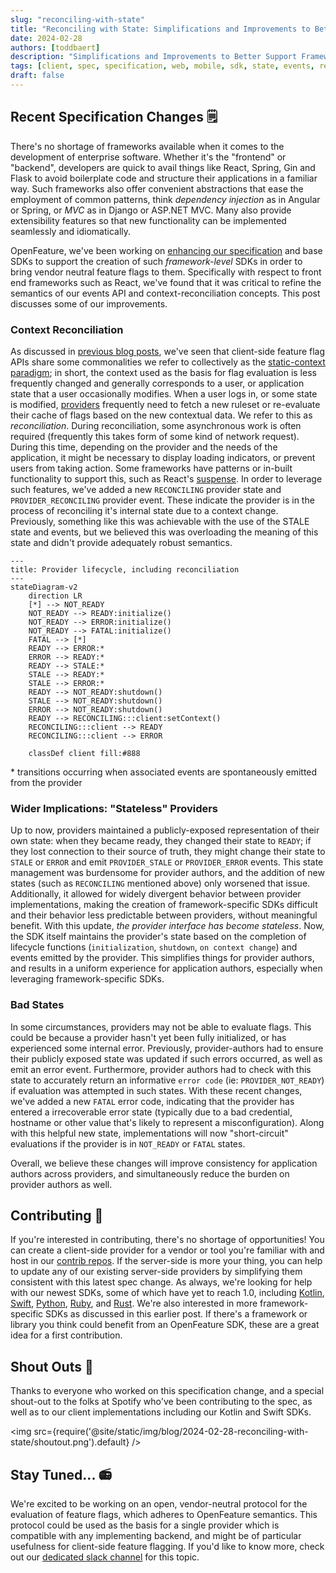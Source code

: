 ```yaml
---
slug: "reconciling-with-state"
title: "Reconciling with State: Simplifications and Improvements to Better Support Framework-Specific SDKs"
date: 2024-02-28
authors: [toddbaert]
description: "Simplifications and Improvements to Better Support Framework-Specific SDKs"
tags: [client, spec, specification, web, mobile, sdk, state, events, react]
draft: false
---
```


## Recent Specification Changes 🗒

There's no shortage of frameworks available when it comes to the development of enterprise software.
Whether it's the "frontend" or "backend", developers are quick to avail things like React, Spring, Gin and Flask to avoid boilerplate code and structure their applications in a familiar way.
Such frameworks also offer convenient abstractions that ease the employment of common patterns, think _dependency injection_ as in Angular or Spring, or _MVC_ as in Django or ASP.NET MVC.
Many also provide extensibility features so that new functionality can be implemented seamlessly and idiomatically.

OpenFeature, we've been working on [enhancing our specification](https://github.com/open-feature/spec/pull/241) and base SDKs to support the creation of such _framework-level_ SDKs in order to bring vendor neutral feature flags to them.
Specifically with respect to front end frameworks such as React, we've found that it was critical to refine the semantics of our events API and context-reconciliation concepts.
This post discusses some of our improvements.

### Context Reconciliation

As discussed in [previous blog posts](https://openfeature.dev/blog/catering-to-the-client-side), we've seen that client-side feature flag APIs share some commonalities we refer to collectively as the [static-context paradigm](https://openfeature.dev/specification/glossary/#static-context-paradigm); in short, the context used as the basis for flag evaluation is less frequently changed and generally corresponds to a user, or application state that a user occasionally modifies.
When a user logs in, or some state is modified, [providers](https://openfeature.dev/specification/glossary#provider) frequently need to fetch a new ruleset or re-evaluate their cache of flags based on the new contextual data.
We refer to this as _reconciliation_.
During reconciliation, some asynchronous work is often required (frequently this takes form of some kind of network request).
During this time, depending on the provider and the needs of the application, it might be necessary to display loading indicators, or prevent users from taking action.
Some frameworks have patterns or in-built functionality to support this, such as React's [suspense](https://react.dev/reference/react/Suspense).
In order to leverage such features, we've added a new `RECONCILING` provider state and `PROVIDER_RECONCILING` provider event.
These indicate the provider is in the process of reconciling it's internal state due to a context change.
Previously, something like this was achievable with the use of the STALE state and events, but we believed this was overloading the meaning of this state and didn't provide adequately robust semantics.

```mermaid
---
title: Provider lifecycle, including reconciliation
---
stateDiagram-v2
    direction LR
    [*] --> NOT_READY
    NOT_READY --> READY:initialize()
    NOT_READY --> ERROR:initialize()
    NOT_READY --> FATAL:initialize()
    FATAL --> [*]
    READY --> ERROR:*
    ERROR --> READY:*
    READY --> STALE:*
    STALE --> READY:*
    STALE --> ERROR:*
    READY --> NOT_READY:shutdown()
    STALE --> NOT_READY:shutdown()
    ERROR --> NOT_READY:shutdown()
    READY --> RECONCILING:::client:setContext()
    RECONCILING:::client --> READY
    RECONCILING:::client --> ERROR

    classDef client fill:#888
```

\* transitions occurring when associated events are spontaneously emitted from the provider

### Wider Implications: "Stateless" Providers

Up to now, providers maintained a publicly-exposed representation of their own state: when they became ready, they changed their state to `READY`; if they lost connection to their source of truth, they might change their state to `STALE` or `ERROR` and emit `PROVIDER_STALE` or `PROVIDER_ERROR` events.
This state management was burdensome for provider authors, and the addition of new states (such as `RECONCILING` mentioned above) only worsened that issue.
Additionally, it allowed for widely divergent behavior between provider implementations, making the creation of framework-specific SDKs difficult and their behavior less predictable between providers, without meaningful benefit.
With this update, _the provider interface has become stateless_.
Now, the SDK itself maintains the provider's state based on the completion of lifecycle functions (`initialization`, `shutdown`, `on context change`) and events emitted by the provider.
This simplifies things for provider authors, and results in a uniform experience for application authors, especially when leveraging framework-specific SDKs.

### Bad States

In some circumstances, providers may not be able to evaluate flags.
This could be because a provider hasn't yet been fully initialized, or has experienced some internal error.
Previously, provider-authors had to ensure their publicly exposed state was updated if such errors occurred, as well as emit an error event.
Furthermore, provider authors had to check with this state to accurately return an informative `error code` (ie: `PROVIDER_NOT_READY`) if evaluation was attempted in such states.
With these recent changes, we've added a new `FATAL` error code, indicating that the provider has entered a irrecoverable error state (typically due to a bad credential, hostname or other value that's likely to represent a misconfiguration).
Along with this helpful new state, implementations will now "short-circuit" evaluations if the provider is in `NOT_READY` or `FATAL` states.

Overall, we believe these changes will improve consistency for application authors across providers, and simultaneously reduce the burden on provider authors as well.

## Contributing 🤝

If you're interested in contributing, there's no shortage of opportunities!
You can create a client-side provider for a vendor or tool you're familiar with and host in our [contrib repos](https://github.com/orgs/open-feature/repositories?q=contrib).
If the server-side is more your thing, you can help to update any of our existing server-side providers by simplifying them consistent with this latest spec change.
As always, we're looking for help with our newest SDKs, some of which have yet to reach 1.0, including [Kotlin](https://github.com/open-feature/kotlin-sdk), [Swift](https://github.com/open-feature/swift-sdk), [Python](https://github.com/open-feature/python-sdk), [Ruby](https://github.com/open-feature/ruby-sdk), and [Rust](https://github.com/open-feature/rust-sdk).
We're also interested in more framework-specific SDKs as discussed in this earlier post.
If there's a framework or library you think could benefit from an OpenFeature SDK, these are a great idea for a first contribution.

## Shout Outs 🥇

Thanks to everyone who worked on this specification change, and a special shout-out to the folks at Spotify who've been contributing to the spec, as well as to our client implementations including our Kotlin and Swift SDKs.

<img src={require('@site/static/img/blog/2024-02-28-reconciling-with-state/shoutout.png').default} />

## Stay Tuned... 📻

We're excited to be working on an open, vendor-neutral protocol for the evaluation of feature flags, which adheres to OpenFeature semantics.
This protocol could be used as the basis for a single provider which is compatible with any implementing backend, and might be of particular usefulness for client-side feature flagging. 
If you'd like to know more, check out our [dedicated slack channel](https://cloud-native.slack.com/archives/C066A48LK35) for this topic.